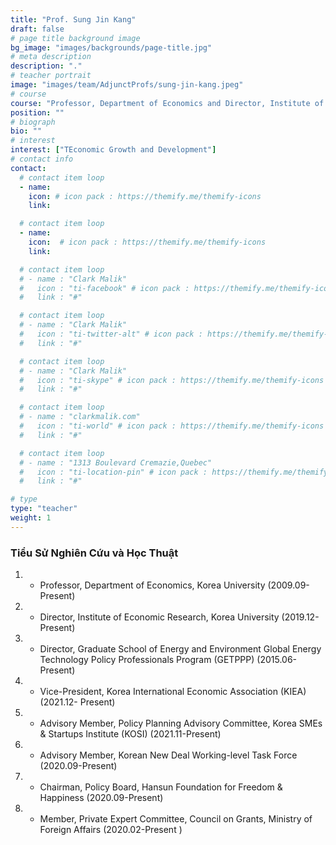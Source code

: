 ```yaml
---
title: "Prof. Sung Jin Kang"
draft: false
# page title background image
bg_image: "images/backgrounds/page-title.jpg"
# meta description
description: "."
# teacher portrait
image: "images/team/AdjunctProfs/sung-jin-kang.jpeg"
# course
course: "Professor, Department of Economics and Director, Institute of Economic Research, Korea University"
position: ""
# biograph
bio: ""
# interest
interest: ["TEconomic Growth and Development"]
# contact info
contact:
  # contact item loop
  - name: 
    icon: # icon pack : https://themify.me/themify-icons
    link:

  # contact item loop
  - name: 
    icon:  # icon pack : https://themify.me/themify-icons
    link: 

  # contact item loop
  # - name : "Clark Malik"
  #   icon : "ti-facebook" # icon pack : https://themify.me/themify-icons
  #   link : "#"

  # contact item loop
  # - name : "Clark Malik"
  #   icon : "ti-twitter-alt" # icon pack : https://themify.me/themify-icons
  #   link : "#"

  # contact item loop
  # - name : "Clark Malik"
  #   icon : "ti-skype" # icon pack : https://themify.me/themify-icons
  #   link : "#"

  # contact item loop
  # - name : "clarkmalik.com"
  #   icon : "ti-world" # icon pack : https://themify.me/themify-icons
  #   link : "#"

  # contact item loop
  # - name : "1313 Boulevard Cremazie,Quebec"
  #   icon : "ti-location-pin" # icon pack : https://themify.me/themify-icons
  #   link : "#"

# type
type: "teacher"
weight: 1
---
```


### Tiểu Sử Nghiên Cứu và Học Thuật

1. - Professor, Department of Economics, Korea University (2009.09-Present)
1. - Director, Institute of Economic Research, Korea University (2019.12-Present)
1. - Director, Graduate School of Energy and Environment Global Energy Technology Policy Professionals Program (GETPPP) (2015.06-Present)
1. - Vice-President, Korea International Economic Association (KIEA) (2021.12- Present)
1. - Advisory Member, Policy Planning Advisory Committee, Korea SMEs & Startups Institute (KOSI) (2021.11-Present)
1. - Advisory Member, Korean New Deal Working-level Task Force (2020.09-Present)
1. - Chairman, Policy Board, Hansun Foundation for Freedom & Happiness (2020.09-Present)
1. - Member, Private Expert Committee, Council on Grants, Ministry of Foreign Affairs (2020.02-Present )

